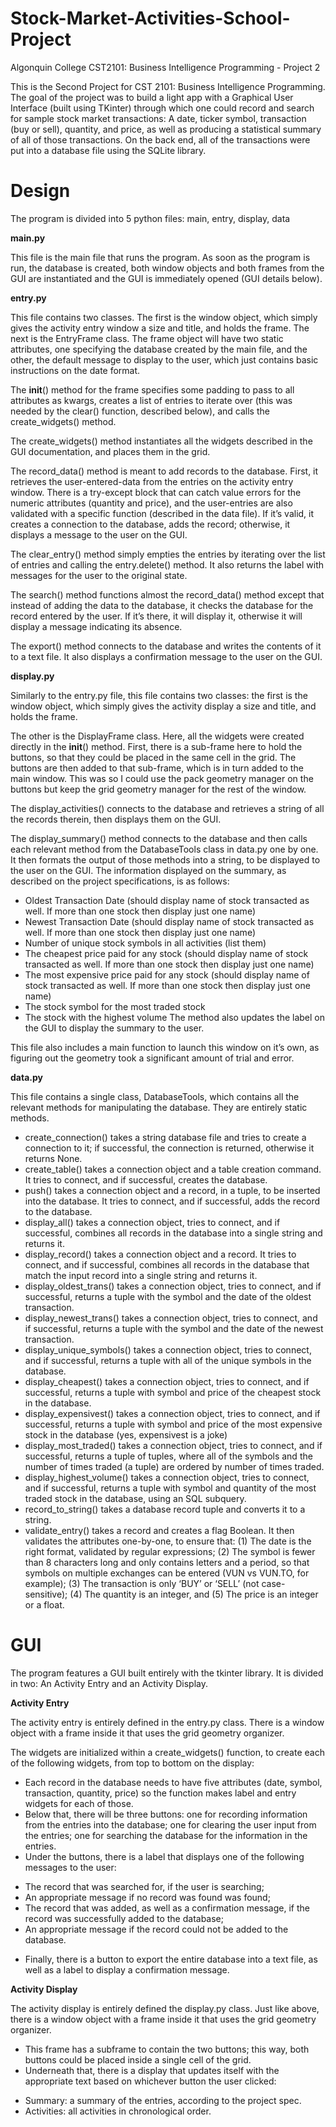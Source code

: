 # Stock-Market-Activities-School-Project
Algonquin College CST2101: Business Intelligence Programming - Project 2

This is the Second Project for CST 2101: Business Intelligence Programming. The goal of the project was to build a light app with a Graphical User Interface (built using TKinter) through which one could record and search for sample stock market transactions: A date, ticker symbol, transaction (buy or sell), quantity, and price, as well as producing a statistical summary of all of those transactions. On the back end, all of the transactions were put into a database file using the SQLite library.

# Design
The program is divided into 5 python files: main, entry, display, data

**main.py**

This file is the main file that runs the program. As soon as the program is run, the database is created, both window objects and both frames from the GUI are instantiated and the GUI is immediately opened (GUI details below).

**entry.py**

This file contains two classes. The first is the window object, which simply gives the activity entry window a size and title, and holds the frame.	The next is the EntryFrame class. The frame object will have two static attributes, one specifying the database created by the main file, and the other, the default message to display to the user, which just contains basic instructions on the date format. 

The __init__() method for the frame specifies some padding to pass to all attributes as kwargs, creates a list of entries to iterate over (this was needed by the clear() function, described below), and calls the create_widgets() method.

The create_widgets() method instantiates all the widgets described in the GUI documentation, and places them in the grid.
  
The record_data() method is meant to add records to the database. First, it retrieves the user-entered-data from the entries on the activity entry window. There is a try-except block that can catch value errors for the numeric attributes (quantity and price), and the user-entries are also validated with a specific function (described in the data file). If it’s valid, it creates a connection to the database, adds the record; otherwise, it displays a message to the user on the GUI.
  
The clear_entry() method simply empties the entries by iterating over the list of entries and calling the entry.delete() method. It also returns the label with messages for the user to the original state.
  
The search() method functions almost the record_data() method except that instead of adding the data to the database, it checks the database for the record entered by the user. If it’s there, it will display it, otherwise it will display a message indicating its absence.
  
The export() method connects to the database and writes the contents of it to a text file. It also displays a confirmation message to the user on the GUI.
  
**display.py**

Similarly to the entry.py file, this file contains two classes: the first is the window object, which simply gives the activity display a size and title, and holds the frame.

The other is the DisplayFrame class. Here, all the widgets were created directly in the __init__() method. First, there is a sub-frame here to hold the buttons, so that they could be placed in the same cell in the grid. The buttons are then added to that sub-frame, which is in turn added to the main window. This was so I could use the pack geometry manager on the buttons but keep the grid geometry manager for the rest of the window.

The display_activities() connects to the database and retrieves a string of all the records therein, then displays them on the GUI.

The display_summary() method connects to the database and then calls each relevant method from the DatabaseTools class in data.py one by one. It then formats the output of those methods into a string, to be displayed to the user on the GUI. The information displayed on the summary, as described on the project specifications, is as follows:
* Oldest Transaction Date (should display name of stock transacted as well. If more than one stock then display just one name)
* Newest Transaction Date (should display name of stock transacted as well. If more than one stock then display just one name)
*	Number of unique stock symbols in all activities (list them)
*	The cheapest price paid for any stock (should display name of stock transacted as well. If more than one stock then display just one name)
*	The most expensive price paid for any stock (should display name of stock transacted as well. If more than one stock then display just one name)
*	The stock symbol for the most traded stock
* The stock with the highest volume
The method also updates the label on the GUI to display the summary to the user.

This file also includes a main function to launch this window on it’s own, as figuring out the geometry took a significant amount of trial and error.

**data.py**

This file contains a single class, DatabaseTools, which contains all the relevant methods for manipulating the database. They are entirely static methods.
  
* create_connection() takes a string database file and tries to create a connection to it; if successful, the connection is returned, otherwise it returns None.
*	create_table() takes a connection object and a table creation command. It tries to connect, and if successful, creates the database.
*	push() takes a connection object and a record, in a tuple, to be inserted into the database. It tries to connect, and if successful, adds the record to the database.
*	display_all() takes a connection object, tries to connect, and if successful, combines all records in the database into a single string and returns it.
*	display_record() takes a connection object and a record. It tries to connect, and if successful, combines all records in the database  that match the input record into a single string and returns it.
*	display_oldest_trans() takes a connection object, tries to connect, and if successful, returns a tuple with the symbol and the date of the oldest transaction.
*	display_newest_trans() takes a connection object, tries to connect, and if successful, returns a tuple with the symbol and the date of the newest transaction.
*	display_unique_symbols() takes a connection object, tries to connect, and if successful, returns a tuple with all of the unique symbols in the database.
*	display_cheapest() takes a connection object, tries to connect, and if successful, returns a tuple with symbol and price of the cheapest stock in the database.
*	display_expensivest() takes a connection object, tries to connect, and if successful, returns a tuple with symbol and price of the most expensive stock in the database (yes, expensivest is a joke)
*	display_most_traded() takes a connection object, tries to connect, and if successful, returns a tuple of tuples, where all of the symbols and the number of times traded (a tuple) are ordered by number of times traded.
*	display_highest_volume() takes a connection object, tries to connect, and if successful, returns a tuple with symbol and quantity of the most traded stock in the database, using an SQL subquery.
*	record_to_string() takes a database record tuple and converts it to a string.
*	validate_entry() takes a record and creates a flag Boolean. It then validates the attributes one-by-one, to ensure that: (1) The date is the right format, validated by regular expressions; (2)	The symbol is fewer than 8 characters long and only contains letters and a period, so that symbols on multiple exchanges can be entered (VUN vs VUN.TO, for example); (3)	The transaction is only ‘BUY’ or ‘SELL’ (not case-sensitive); (4)	The quantity is an integer, and (5) The price is an integer or a float.

# GUI
The program features a GUI built entirely with the tkinter library. It is divided in two: An Activity Entry and an Activity Display.

**Activity Entry**

The activity entry is entirely defined in the entry.py class. There is a window object with a frame inside it that uses the grid geometry organizer. 

The widgets are initialized within a create_widgets() function, to create each of the following widgets, from top to bottom on the display:
*	Each record in the database needs to have five attributes (date, symbol, transaction, quantity, price) so the function makes label and entry widgets for each of those. 
*	Below that, there will be three buttons: one for recording information from the entries into the database; one for clearing the user input from the entries; one for searching the database for the information in the entries.
*	Under the buttons, there is a label that displays one of the following messages to the user:
  -	The record that was searched for, if the user is searching;
  -	An appropriate message if no record was found was found; 
  -	The record that was added, as well as a confirmation message, if the record was successfully added to the database;
  -	An appropriate message if the record could not be added to the database.
*	Finally, there is a button to export the entire database into a text file, as well as a label to display a confirmation message.

**Activity Display**

The activity display is entirely defined the display.py class. Just like above, there is a window object with a frame inside it that uses the grid geometry organizer. 
*	This frame has a subframe to contain the two buttons; this way, both buttons could be placed inside a single cell of the grid. 
*	Underneath that, there is a display that updates itself with the appropriate text based on whichever button the user clicked:
  -	Summary: a summary of the entries, according to the project spec.
  -	Activities: all activities in chronological order.
